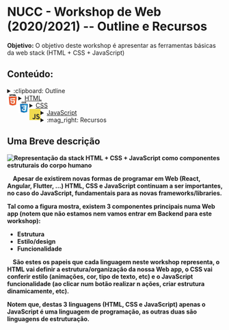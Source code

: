 # NUCC - Workshop de Web (2020/2021) -- Outline e Recursos
**Objetivo:** O objetivo deste workshop é apresentar as ferramentas básicas da web stack (HTML + CSS + JavaScript)

## Conteúdo:

<details>
    <summary>:clipboard: Outline</summary>
  :heavy_check_mark: O que vamos cobrir 
    <ul>
        <li>HTML:<br>
            <ul>
                <li>Estrutura</li>
                <li>Tags comuns (div,a,table,footer,img,video,p,...)</li>
                <li>Atributos</li>
            </ul>        
        </li>
        <li>CSS:<br>
            <ul>
                <li>class style</li>
                <li>id style</li>
                <li>tag style</li>
                <li>font style</li>
                <li>color style</li>
                <li>hover action</li>
                <li>display style (none,block,inline)</li>
                <li>position style</li>
                <li>size style</li>
                <li>responsive style</li>
            </ul>
        </li>
        <li>JavaScript:<br>
            <ul>
                <li>Introdução ao JS</li>
                <li>variaveis (let,var,const)</li>
                <li>Condicionais</li>
                <li>Comparações e igualdade (==,===)</li>
                <li>Funções</li>
                <li>Classes</li>
                <li>Manipulação da DOM</li>
                <li>Criação dinâmica de HTML</li>
                <li>Event listeners</li>
            </ul>
        </li>
    </ul>
    <br>
    <p><b>Projeto final:</b> Jogo Tic Tac Toe com algoritmo Min Max, Jogo Connect four com algoritmo Monte Carlo</p>
  
  :x: O que não vamos cobrir
  <ul>
    <li>HTML: canvas</li>
    <li>CSS: animações</li>
    <li>JavaScript: async, NodeJs</li>
  </ul>
</details>
<details>
     <summary> <a href="https://github.com/eamorgado/NUCC-2020-2021-Web/blob/main/Docs/HTML/HTML.md">HTML</a> 
       <img align="left" alt="HTML" width="26px" src="https://raw.githubusercontent.com/github/explore/80688e429a7d4ef2fca1e82350fe8e3517d3494d/topics/html/html.png" />
    </summary>
            <ol style="marging-left: 10%">
              <li><a href="https://github.com/eamorgado/NUCC-2020-2021-Web/blob/main/Docs/HTML/Intro.md">Introdução</a></li>
            </ol>
</details>
<details>
     <summary><a href="https://github.com/eamorgado/NUCC-2020-2021-Web/blob/main/Docs/CSS/Intro.md">CSS</a>
       <img align="left" alt="CSS" width="26px" src="https://raw.githubusercontent.com/github/explore/80688e429a7d4ef2fca1e82350fe8e3517d3494d/topics/css/css.png" />
    </summary>
</details>
<details>
     <summary><a href="https://github.com/eamorgado/NUCC-2020-2021-Web/blob/main/Docs/JavaScript/JavaScript.md">JavaScript</a>
       <img align="left" alt="JavaScript" width="26px" src="https://raw.githubusercontent.com/github/explore/80688e429a7d4ef2fca1e82350fe8e3517d3494d/topics/javascript/javascript.png" />
    </summary><br>
    <ol>
        <li><a href="https://github.com/eamorgado/NUCC-2020-2021-Web/blob/main/Docs/JavaScript/Intro.md">Introdução</a></li>  
        <li><a href="https://github.com/eamorgado/NUCC-2020-2021-Web/blob/main/Docs/JavaScript/Condicionais.md">Condicionais</a></li>
        <li><a href="https://github.com/eamorgado/NUCC-2020-2021-Web/blob/main/Docs/JavaScript/Fun%C3%A7%C3%B5es.md">Funções</a></li>
        <li><a href="https://github.com/eamorgado/NUCC-2020-2021-Web/blob/main/Docs/JavaScript/Arrays.md">Arrays</a></li>
    </ol>
</details>
<details>
     <summary>:mag_right: Recursos</summary>
    &nbsp;&nbsp;&nbsp;&nbsp;Tudo o que precisas já se encontra online, basta pesquisar, o Google é o vosso melhor amigo. Qualquer dúvida que tenham certamente alguém já a teve, basta pesquisar, utilizem o Stack Overflow para ver questões/soluções ou mesmo colocar as vossas.  <br>
    <ul>
        <li>
            <b>Youtube</b>: Existem muitos recursos/tutoriais no Youtube, basta pesquisar, um canal recomendado é o 
            <a href="https://www.youtube.com/channel/UC8butISFwT-Wl7EV0hUK0BQ">freeCodeCamp</a>
        </li> 
        <li>
            <b><a href="https://www.w3schools.com/">W3Schools</a>
            <ul>
                <li>
                    <a href="https://www.w3schools.com/html/">HTML Tutorial</a>
                </li>
                <li>
                    <a href="https://www.w3schools.com/css/">CSS Tutorial</a>
                </li>
                <li>
                    <a href="https://www.w3schools.com/js/default.asp">JavaScript Tutorial</a>
                </li>
            </ul>
        </li>
    </ul>
    
    
</details>


## Uma Breve descrição
<img align="center" src="https://pbs.twimg.com/media/EYihCuiXQAMhINK?format=jpg&name=900x900" alt="Representação da stack HTML + CSS + JavaScript como componentes estruturais do corpo humano" width=50% height=50%>

&nbsp;&nbsp;&nbsp;&nbsp;Apesar de existirem novas formas de programar em Web (React, Angular, Flutter, ...) HTML, CSS e JavaScript continuam a ser importantes, no caso do JavaScript, fundamentais para as novas frameworks/libraries.   

Tal como a figura mostra, existem 3 componentes principais numa Web app (notem que não estamos nem vamos entrar em Backend para este workshop):
+   Estrutura
+   Estilo/design
+   Funcionalidade

&nbsp;&nbsp;&nbsp;&nbsp;São estes os papeis que cada linguagem neste workshop representa, o HTML vai definir a estrutura/organização da nossa Web app, o CSS vai conferir estilo (animações, cor, tipo de texto, etc) e o JavaScript funcionalidade (ao clicar num botão realizar n ações, criar estrutura dinamicamente, etc).

Notem que, destas 3 linguagens (HTML, CSS e JavaScript) apenas o JavaScript é uma linguagem de programação, as outras duas são linguagens de estruturação. 

